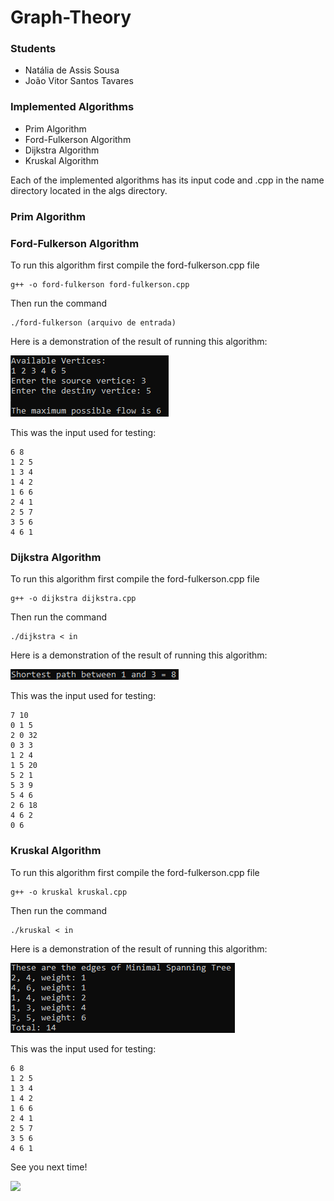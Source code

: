 # Graph-Theory

### Students
 - Natália de Assis Sousa
 - João Vitor Santos Tavares

### Implemented Algorithms

- Prim Algorithm
- Ford-Fulkerson Algorithm
- Dijkstra Algorithm
- Kruskal Algorithm

Each of the implemented algorithms has its input
code and .cpp in the name directory located in the algs directory.

### Prim Algorithm

### Ford-Fulkerson Algorithm

To run this algorithm first compile the ford-fulkerson.cpp file

``` 
g++ -o ford-fulkerson ford-fulkerson.cpp
```

Then run the command

```
./ford-fulkerson (arquivo de entrada)
```

Here is a demonstration of the result of running this algorithm:

![](https://github.com/JT4v4res/Graph-Theory/blob/main/imgs/ford-fulkerson.png)

This was the input used for testing:

```
6 8
1 2 5
1 3 4
1 4 2
1 6 6
2 4 1
2 5 7
3 5 6
4 6 1
```

### Dijkstra Algorithm

To run this algorithm first compile the ford-fulkerson.cpp file

``` 
g++ -o dijkstra dijkstra.cpp
```

Then run the command

```
./dijkstra < in
```

Here is a demonstration of the result of running this algorithm:

![](https://github.com/JT4v4res/Graph-Theory/blob/main/imgs/dijkstra.png)

This was the input used for testing:

```
7 10
0 1 5
2 0 32
0 3 3
1 2 4
1 5 20
5 2 1
5 3 9
5 4 6
2 6 18
4 6 2
0 6
```

### Kruskal Algorithm

To run this algorithm first compile the ford-fulkerson.cpp file

``` 
g++ -o kruskal kruskal.cpp
```

Then run the command

```
./kruskal < in
```

Here is a demonstration of the result of running this algorithm:

![](https://github.com/JT4v4res/Graph-Theory/blob/main/imgs/kruskal.png)

This was the input used for testing:

```
6 8
1 2 5
1 3 4
1 4 2
1 6 6
2 4 1
2 5 7
3 5 6
4 6 1
```

See you next time!
<br>

![](https://media.giphy.com/media/d1xWB9Oy1ebPq/giphy.gif?cid=790b76111ce5b954ac61502acc9c76ed7551d126e0a61ebb&rid=giphy.gif&ct=g)